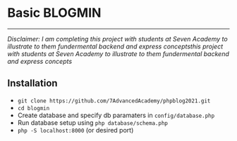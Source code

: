 # Basic BLOGMIN
-----
*Disclaimer: I am completing this project with students at Seven Academy to illustrate to them fundermental backend and express conceptsthis project with students at Seven Academy to illustrate to them fundermental backend and express concepts*

## Installation

- `git clone https://github.com/7AdvancedAcademy/phpblog2021.git`
- `cd blogmin`
- Create database and specify db paramaters in `config/database.php`
- Run database setup using `php database/schema.php`
- `php -S localhost:8000` (or desired port)
